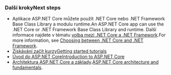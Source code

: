 ### <a name="next-steps"></a><span data-ttu-id="72080-101">Další kroky</span><span class="sxs-lookup"><span data-stu-id="72080-101">Next steps</span></span>

* <span data-ttu-id="72080-102">Aplikace ASP.NET Core můžete použít .NET Core nebo .NET Framework Base Class Library a modulu runtime.</span><span class="sxs-lookup"><span data-stu-id="72080-102">An ASP.NET Core app can use the .NET Core or .NET Framework Base Class Library and runtime.</span></span> <span data-ttu-id="72080-103">Další informace najdete v tématu [volba mezi .NET Core a .NET Framework](/dotnet/articles/standard/choosing-core-framework-server).</span><span class="sxs-lookup"><span data-stu-id="72080-103">For more information, see [Choosing between .NET Core and .NET Framework](/dotnet/articles/standard/choosing-core-framework-server).</span></span>
* [<span data-ttu-id="72080-104">Získávání začít kurzy</span><span class="sxs-lookup"><span data-stu-id="72080-104">Getting started tutorials</span></span>](xref:tutorials/index)
* [<span data-ttu-id="72080-105">Úvod do ASP.NET Core</span><span class="sxs-lookup"><span data-stu-id="72080-105">Introduction to ASP.NET Core</span></span>](xref:index) 
* <span data-ttu-id="72080-106">[Architektura ASP.NET Core a základy](xref:fundamentals/index).</span><span class="sxs-lookup"><span data-stu-id="72080-106">[ASP.NET Core architecture and fundamentals](xref:fundamentals/index).</span></span>
